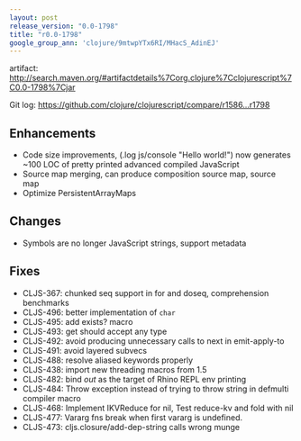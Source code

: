 ```yaml
---
layout: post
release_version: "0.0-1798"
title: "r0.0-1798"
google_group_ann: 'clojure/9mtwpYTx6RI/MHacS_AdinEJ'
---
```


artifact: http://search.maven.org/#artifactdetails%7Corg.clojure%7Cclojurescript%7C0.0-1798%7Cjar

Git log: https://github.com/clojure/clojurescript/compare/r1586...r1798

Enhancements
------------

* Code size improvements, (.log js/console "Hello world!") now
  generates ~100 LOC of pretty printed advanced compiled JavaScript
* Source map merging, can produce composition source map, source map
* Optimize PersistentArrayMaps

Changes
-------

* Symbols are no longer JavaScript strings, support metadata

Fixes
-----

* CLJS-367: chunked seq support in for and doseq, comprehension benchmarks
* CLJS-496: better implementation of `char`
* CLJS-495: add exists? macro
* CLJS-493: get should accept any type
* CLJS-492: avoid producing unnecessary calls to next in emit-apply-to
* CLJS-491: avoid layered subvecs
* CLJS-488: resolve aliased keywords properly
* CLJS-438: import new threading macros from 1.5
* CLJS-482: bind *out* as the target of Rhino REPL env printing
* CLJS-484: Throw exception instead of trying to throw string in defmulti compiler macro
* CLJS-468: Implement IKVReduce for nil, Test reduce-kv and fold with nil
* CLJS-477: Vararg fns break when first vararg is undefined.
* CLJS-473: cljs.closure/add-dep-string calls wrong munge
